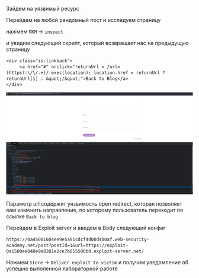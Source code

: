 Зайдем на уязвимый ресурс 

Перейдем на любой рандомный пост и исследуем страницу

нажмем `ПКМ` -> `inspect`

и увидим следующий скрипт, который возвращает нас на предыдущую страницу
```
<div class="is-linkback">
     <a href="#" onclick="returnUrl = /url=(https?:\/\/.+)/.exec(location); location.href = returnUrl ? returnUrl[1] : &quot;/&quot;">Back to Blog</a>
</div>
```
![img](https://github.com/adyatlove/PortSwiggerAcademy/blob/main/17.%20DOM-based%20vulnerabilities/4.%20DOM-based%20open%20redirection/pics%20for%20walkthrough/1.png)

Параметр url содержит уязвимость open redirect, которая позволяет вам изменить направление, по которому пользователь переходит по ссылке 
`Back to blog`


Перейдем в Exploit server и введем в Body следующий конфиг
```
https://0a45001604ee9e5a81cdcf4d00d400af.web-security-academy.net/post?postId=1&url=https://exploit-0a1500ee040e9e8381e2ce7b015500b0.exploit-server.net/
```
Нажмем `Store` -> `Deliver exploit to victim` и получим уведомление об успешно выполенной лабораторной работе
